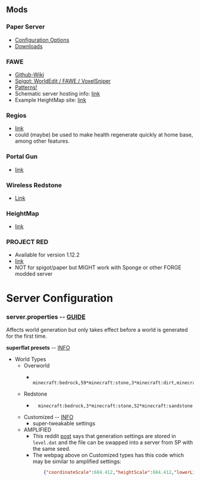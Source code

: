 ## Mods

### Paper Server
* [Configuration Options](https://paper.readthedocs.io/en/stable/server/configuration.html)
* [Downloads](https://papermc.io/downloads)

### FAWE
* [Github-Wiki](https://github.com/boy0001/FastAsyncWorldedit/wiki)
* [Spigot: WorldEdit / FAWE / VoxelSniper](https://www.spigotmc.org/resources/fast-async-worldedit-voxelsniper.13932/)
* [Patterns!](https://github.com/boy0001/FastAsyncWorldedit/wiki/WorldEdit-and-FAWE-patterns)
* Schematic server hosting info: [link](https://github.com/boy0001/FastAsyncWorldedit/wiki/Web-API)
* Example HeightMap site: [link](https://github.com/boy0001/HeightMap)

### Regios
* [link](https://dev.bukkit.org/projects/regios)
* could (maybe) be used to make health regenerate quickly at home base, among other features.

### Portal Gun
* [link](https://www.spigotmc.org/resources/portalgun.44746/)

### Wireless Redstone
* [Link](https://dev.bukkit.org/projects/wireless-redstone)

### HeightMap
* [link](https://github.com/boy0001/HeightMap)

### PROJECT RED
* Available for version 1.12.2
* [link](http://www.9minecraft.net/project-red-mod/)
* NOT for spigot/paper but MIGHT work with Sponge or other FORGE modded server


# Server Configuration

### server.properties -- [GUIDE](https://minecraft.gamepedia.com/Server.properties)
Affects world generation but only takes effect before a world is generated for the first time.

**superflat presets** -- [INFO](https://minecraft.gamepedia.com/Superflat#Multiplayer)
* World Types
  * Overworld
    * ```
        minecraft:bedrock,59*minecraft:stone,3*minecraft:dirt,minecraft:grass_block;minecraft:plains;stronghold,biome_1,village,decoration,dungeon,lake,mineshaft,lava_lake
        ```
  * Redstone
    * ```
        minecraft:bedrock,3*minecraft:stone,52*minecraft:sandstone
        ```
  * Customized -- [INFO](https://minecraft.gamepedia.com/Customized)
    * super-tweakable settings
  * AMPLIFIED
    * This reddit [post](https://www.reddit.com/r/Minecraft/comments/9lqko2/amplified_on_mc_113_server/e78p2pe?utm_source=share&utm_medium=web2x)
        says that generation settings are stored in `level.dat` and the file can be swapped into a server from SP with the same seed.
    * The webpag above on Customized types has this code which may be similar to amplified settings:
        ```json
            {"coordinateScale":684.412,"heightScale":684.412,"lowerLimitScale":512.0,"upperLimitScale":512.0,"depthNoiseScaleX":200.0,"depthNoiseScaleZ":200.0,"depthNoiseScaleExponent":0.5,"mainNoiseScaleX":80.0,"mainNoiseScaleY":160.0,"mainNoiseScaleZ":80.0,"baseSize":8.5,"stretchY":12.0,"biomeDepthWeight":2.0,"biomeDepthOffset":1.0,"biomeScaleWeight":4.0,"biomeScaleOffset":1.0,"seaLevel":63,"useCaves":true,"useDungeons":true,"dungeonChance":8,"useStrongholds":true,"useVillages":true,"useMineShafts":true,"useTemples":true,"useRavines":true,"useWaterLakes":true,"waterLakeChance":4,"useLavaLakes":true,"lavaLakeChance":80,"useLavaOceans":false,"fixedBiome":-1,"biomeSize":4,"riverSize":4,"dirtSize":33,"dirtCount":10,"dirtMinHeight":0,"dirtMaxHeight":256,"gravelSize":33,"gravelCount":8,"gravelMinHeight":0,"gravelMaxHeight":256,"graniteSize":33,"graniteCount":10,"graniteMinHeight":0,"graniteMaxHeight":80,"dioriteSize":33,"dioriteCount":10,"dioriteMinHeight":0,"dioriteMaxHeight":80,"andesiteSize":33,"andesiteCount":10,"andesiteMinHeight":0,"andesiteMaxHeight":80,"coalSize":17,"coalCount":20,"coalMinHeight":0,"coalMaxHeight":128,"ironSize":9,"ironCount":20,"ironMinHeight":0,"ironMaxHeight":64,"goldSize":9,"goldCount":2,"goldMinHeight":0,"goldMaxHeight":32,"redstoneSize":8,"redstoneCount":8,"redstoneMinHeight":0,"redstoneMaxHeight":16,"diamondSize":8,"diamondCount":1,"diamondMinHeight":0,"diamondMaxHeight":16,"lapisSize":7,"lapisCount":1,"lapisCenterHeight":16,"lapisSpread":16}`
        ```